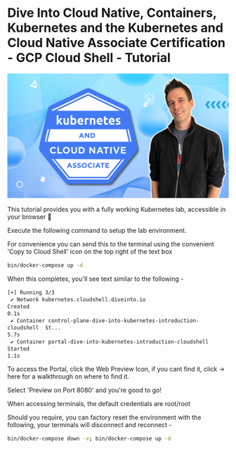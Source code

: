 # Dive Into Cloud Native, Containers, Kubernetes and the Kubernetes and Cloud Native Associate Certification - GCP Cloud Shell - Tutorial

![DiveInto](https://raw.githubusercontent.com/spurin/diveintokcna/main/DiveIntoKCNA_Cover.png)

This tutorial provides you with a fully working Kubernetes lab, accessible in your browser 🚀

Execute the following command to setup the lab environment.

For convenience you can send this to the terminal using the convenient 'Copy to Cloud Shell' icon on the top right of the text box

```bash
bin/docker-compose up -d
```

When this completes, you'll see text similar to the following -

```terminal
[+] Running 3/3
 ✔ Network kubernetes.cloudshell.diveinto.io                             Created                                                                      0.1s 
 ✔ Container control-plane-dive-into-kubernetes-introduction-cloudshell  St...                                                                        5.7s 
 ✔ Container portal-dive-into-kubernetes-introduction-cloudshell         Started                                                                      1.1s 
```

To access the Portal, click the Web Preview Icon, if you cant find it, click -> <walkthrough-web-preview-icon>here</walkthrough-web-preview-icon> for a walkthrough on where to find it.  

Select 'Preview on Port 8080' and you're good to go!  

When accessing terminals, the default credentials are root/root

Should you require, you can factory reset the environment with the following, your terminals will disconnect and reconnect -

```bash
bin/docker-compose down -v; bin/docker-compose up -d
```
